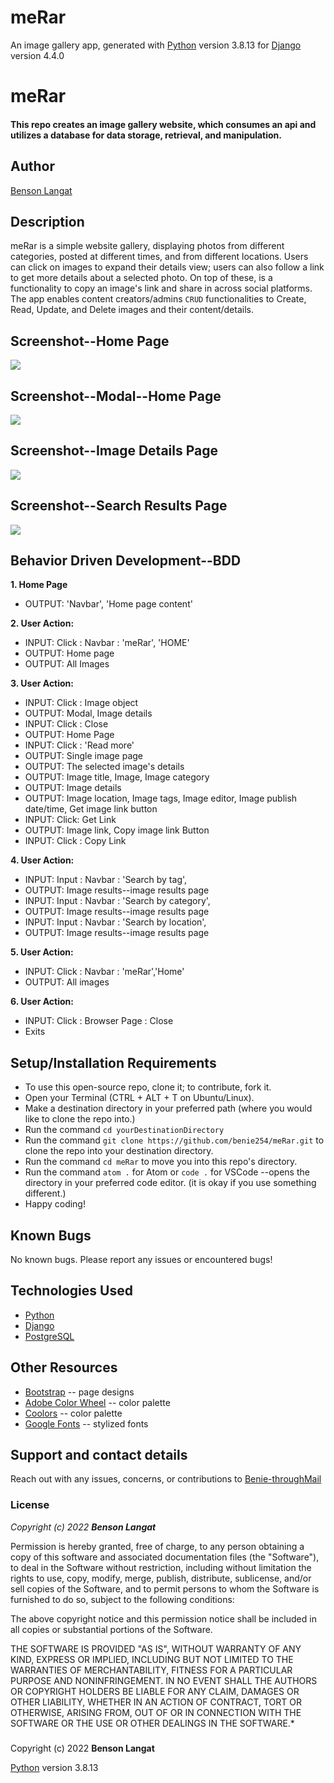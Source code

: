 # meRar

An image gallery app, generated with [Python](https://www.python.org/) version 3.8.13 for [Django](https://www.djangoproject.com/) version 4.4.0 

# meRar
#### This repo creates an image gallery website, which consumes an api and utilizes a database for data storage, retrieval, and manipulation.
## Author
[Benson Langat](https://github.com/benie254)

## Description

meRar is a simple website gallery, displaying photos from different categories, posted at different times, and from different locations. Users can click on images to expand their details view; users can also follow a link to get more details about a selected photo. On top of these, is a functionality to copy an image's link and share in across social platforms. 
The app enables content creators/admins `CRUD` functionalities to Create, Read, Update, and Delete images and their content/details. 


## Screenshot--Home Page

<img src="https://user-images.githubusercontent.com/99865051/170883835-6983266d-4eba-4f25-a19d-e13c8b594741.png" >

## Screenshot--Modal--Home Page

<img src="https://user-images.githubusercontent.com/99865051/170883871-f57b62a9-3c54-4ab3-8a86-9219de242fca.png">

## Screenshot--Image Details Page

<img src="https://user-images.githubusercontent.com/99865051/170883932-2b4f09bf-3eb3-4e67-9f64-1d2e7491acce.png">

## Screenshot--Search Results Page

<img src="https://user-images.githubusercontent.com/99865051/170884236-59f691ac-137e-405c-ae62-a1297d83c166.png">


## Behavior Driven Development--BDD

**1. Home Page**
   - OUTPUT: 'Navbar', 'Home page content'
   
**2. User Action:** 
   - INPUT:  Click : Navbar : 'meRar', 'HOME'
   - OUTPUT: Home page
   - OUTPUT: All Images

**3. User Action:**
   - INPUT:  Click : Image object
   - OUTPUT: Modal, Image details
   - INPUT:  Click : Close
   - OUTPUT: Home Page
   - INPUT: Click : 'Read more'
   - OUTPUT: Single image page
   - OUTPUT: The selected image's details
   - OUTPUT: Image title, Image, Image category
   - OUTPUT: Image details
   - OUTPUT: Image location, Image tags, Image editor, Image publish date/time, Get image link button
   - INPUT:  Click: Get Link
   - OUTPUT: Image link, Copy image link Button
   - INPUT:  Click : Copy Link

**4. User Action:**
   - INPUT:  Input : Navbar : 'Search by tag',
   - OUTPUT: Image results--image results page 
   - INPUT:  Input : Navbar : 'Search by category',
   - OUTPUT: Image results--image results page
   - INPUT:  Input : Navbar : 'Search by location',
   - OUTPUT: Image results--image results page

**5. User Action:**
   - INPUT:  Click : Navbar : 'meRar','Home'
   - OUTPUT: All images

**6. User Action:**
   - INPUT:  Click : Browser Page : Close
   - Exits


## Setup/Installation Requirements

* To use this open-source repo, clone it; to contribute, fork it. 
* Open your Terminal (CTRL + ALT + T on Ubuntu/Linux). 
* Make a destination directory in your preferred path (where you would like to clone the repo into.)
* Run the command ``` cd yourDestinationDirectory ```
* Run the command ``` git clone https://github.com/benie254/meRar.git ``` to clone the repo into your destination directory. 
* Run the command ``` cd meRar ``` to move you into this repo's directory.
* Run the command ``` atom . ``` for Atom or ``` code . ``` for VSCode --opens the directory in your preferred code editor. (it is okay if you use something different.)
* Happy coding!

## Known Bugs

No known bugs. Please report any issues or encountered bugs! 

## Technologies Used

* [Python](https://www.python.org/) 
* [Django](https://www.djangoproject.com/)
* [PostgreSQL](https://www.postgresql.org/)

## Other Resources 

* [Bootstrap](https://getbootstrap.com/) -- page designs
* [Adobe Color Wheel](https://color.adobe.com/) -- color palette 
* [Coolors](https://coolors.co/) -- color palette
* [Google Fonts](https://fonts.google.com) -- stylized fonts


## Support and contact details

Reach out with any issues, concerns, or contributions to [Benie-throughMail](davinci.monalissa@gmail.com)

### License

*Copyright (c) 2022* ***Benson Langat***

Permission is hereby granted, free of charge, to any person obtaining a copy
of this software and associated documentation files (the "Software"), to deal
in the Software without restriction, including without limitation the rights
to use, copy, modify, merge, publish, distribute, sublicense, and/or sell
copies of the Software, and to permit persons to whom the Software is
furnished to do so, subject to the following conditions:

The above copyright notice and this permission notice shall be included in all
copies or substantial portions of the Software.

THE SOFTWARE IS PROVIDED "AS IS", WITHOUT WARRANTY OF ANY KIND, EXPRESS OR
IMPLIED, INCLUDING BUT NOT LIMITED TO THE WARRANTIES OF MERCHANTABILITY,
FITNESS FOR A PARTICULAR PURPOSE AND NONINFRINGEMENT. IN NO EVENT SHALL THE
AUTHORS OR COPYRIGHT HOLDERS BE LIABLE FOR ANY CLAIM, DAMAGES OR OTHER
LIABILITY, WHETHER IN AN ACTION OF CONTRACT, TORT OR OTHERWISE, ARISING FROM,
OUT OF OR IN CONNECTION WITH THE SOFTWARE OR THE USE OR OTHER DEALINGS IN THE
SOFTWARE.*

###
Copyright (c) 2022 **Benson Langat**

[Python](https://www.python.org/) version 3.8.13
